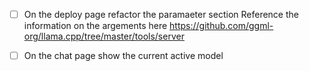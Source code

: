 - [ ] On the deploy page refactor the paramaeter section Reference the information on the argements here https://github.com/ggml-org/llama.cpp/tree/master/tools/server


- [ ]  On the chat page show the current active model

